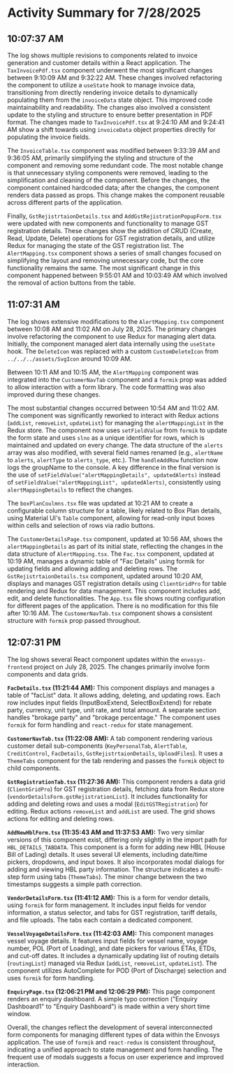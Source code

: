 # Activity Summary for 7/28/2025

## 10:07:37 AM
The log shows multiple revisions to components related to invoice generation and customer details within a React application.  The `TaxInvoicePdf.tsx` component underwent the most significant changes between 9:10:09 AM and 9:32:22 AM.  These changes involved refactoring the component to utilize a `useState` hook to manage invoice data, transitioning from directly rendering invoice details to dynamically populating them from the `invoiceData` state object. This improved code maintainability and readability. The changes also involved a consistent update to the styling and structure to ensure better presentation in PDF format.  The changes made to `TaxInvoicePdf.tsx` at  9:24:10 AM and 9:24:41 AM show a shift towards using `invoiceData` object properties directly for populating the invoice fields.

The `InvoiceTable.tsx` component was modified between 9:33:39 AM and 9:36:05 AM, primarily simplifying the styling and structure of the component and removing some redundant code.  The most notable change is that unnecessary styling components were removed, leading to the simplification and cleaning of the component. Before the changes, the component contained hardcoded data; after the changes, the component renders data passed as props. This change makes the component reusable across different parts of the application.

Finally, `GstRejistrtaionDetails.tsx` and `AddGstRejistrationPopupForm.tsx` were updated with new components and functionality to manage GST registration details.  These changes show the addition of  CRUD (Create, Read, Update, Delete) operations for GST registration details, and  utilize Redux for managing the state of the GST registration list.  The `AlertMapping.tsx` component shows a series of small changes focused on simplifying the layout and removing unnecessary code,  but the core functionality remains the same.  The most significant change in this component happened between 9:55:01 AM and 10:03:49 AM which involved the removal of action buttons from the table.


## 11:07:31 AM
The log shows extensive modifications to the `AlertMapping.tsx` component between 10:08 AM and 11:02 AM on July 28, 2025.  The primary changes involve refactoring the component to use Redux for managing alert data. Initially, the component managed alert data internally using the `useState` hook.  The `DeleteIcon` was replaced with a custom `CustomDeleteIcon` from `../../../assets/SvgIcon` around 10:09 AM.

Between 10:11 AM and 10:15 AM, the `AlertMapping` component was integrated into the `CustomerNavTab` component and a `formik` prop was added to allow interaction with a form library.  The code formatting was also improved during these changes.

The most substantial changes occurred between 10:54 AM and 11:02 AM.  The component was significantly reworked to interact with Redux actions (`addList`, `removeList`, `updateList`) for managing the `alertMappingList` in the Redux store. The component now uses `setFieldValue` from `formik` to update the form state and uses `slno` as a unique identifier for rows, which is maintained and updated on every change.  The data structure of the `alerts` array was also modified, with several field names renamed (e.g., `alertName` to `alerts`, `alertType` to `alerts_type`, etc.).  The `handleAddRow` function now logs the groupName to the console.  A key difference in the final version is the use of `setFieldValue("alertMappingDetails", updatedAlerts)` instead of `setFieldValue("alertMappingList", updatedAlerts)`, consistently using `alertMappingDetails` to reflect the changes.

The `boxPlanCoulmns.tsx` file was updated at 10:21 AM to create a configurable column structure for a table, likely related to Box Plan details, using Material UI's `Table` component, allowing for read-only input boxes within cells and selection of rows via radio buttons.

The `CustomerDetailsPage.tsx` component, updated at 10:56 AM, shows the `alertMappingDetails`  as part of its initial state, reflecting the changes in the data structure of `AlertMapping.tsx`. The `Fac.tsx` component, updated at 10:19 AM, manages a dynamic table of "Fac Details" using formik for updating fields and allowing adding and deleting rows.  The `GstRejistrtaionDetails.tsx` component, updated around 10:20 AM, displays and manages GST registration details using `ClientGridPro` for table rendering and Redux for data management.  This component includes add, edit, and delete functionalities.  The `App.tsx` file shows routing configuration for different pages of the application.  There is no modification for this file after 10:16 AM.  The `CustomerNavTab.tsx` component shows a consistent structure with `formik` prop passed throughout.


## 12:07:31 PM
The log shows several React component updates within the `envosys-frontend` project on July 28, 2025.  The changes primarily involve form components and data grids.

**`FacDetails.tsx` (11:21:44 AM):** This component displays and manages a table of "facList" data.  It allows adding, deleting, and updating rows. Each row includes input fields (InputBoxExtend, SelectBoxExtend) for rebate party, currency, unit type, unit rate, and total amount.  A separate section handles "brokage party" and "brokage percentage."  The component uses `formik` for form handling and `react-redux` for state management.

**`CustomerNavTab.tsx` (11:22:08 AM):** A tab component rendering various customer detail sub-components (`KeyPersonalTab`, `AlertTable`, `CreditControl`, `FacDetails`, `GstRejistrtaionDetails`, `UploadFiles`). It uses a `ThemeTabs` component for the tab rendering and passes the `formik` object to child components.

**`GstRegistrationTab.tsx` (11:27:36 AM):** This component renders a data grid (`ClientGridPro`) for GST registration details, fetching data from Redux store (`vendorDetailsForm.gstRejistrationList`).  It includes functionality for adding and deleting rows and uses a modal (`EditGSTRegistration`) for editing. Redux actions `removeList` and `addList` are used.  The grid shows actions for editing and deleting rows.


**`AddNewHblForm.tsx` (11:35:43 AM and 11:37:53 AM):** Two very similar versions of this component exist, differing only slightly in the import path for `HBL_DETAILS_TABDATA`.  This component is a form for adding new HBL (House Bill of Lading) details.  It uses several UI elements, including date/time pickers, dropdowns, and input boxes.  It also incorporates modal dialogs for adding and viewing HBL party information.  The structure indicates a multi-step form using tabs (`ThemeTabs`).  The minor change between the two timestamps suggests a simple path correction.


**`VendorDetailsForm.tsx` (11:41:12 AM):**  This is a form for vendor details, using `formik` for form management. It includes input fields for vendor information, a status selector, and tabs for GST registration, tariff details, and file uploads.  The tabs each contain a dedicated component.

**`VesselVoyageDetailsForm.tsx` (11:42:03 AM):** This component manages vessel voyage details.  It features input fields for vessel name, voyage number, POL (Port of Loading), and date pickers for various ETAs, ETDs, and cut-off dates.  It includes a dynamically updating list of routing details (`routingList`) managed via Redux (`addList`, `removeList`, `updateList`). The component utilizes AutoComplete for POD (Port of Discharge) selection and uses `formik` for form handling.

**`EnquiryPage.tsx` (12:06:21 PM and 12:06:29 PM):**  This page component renders an enquiry dashboard. A simple typo correction ("Enquiry Dashboard1" to "Enquiry Dashboard") is made within a very short time window.


Overall, the changes reflect the development of several interconnected form components for managing different types of data within the Envosys application. The use of `formik` and `react-redux` is consistent throughout, indicating a unified approach to state management and form handling. The frequent use of modals suggests a focus on user experience and improved interaction.
